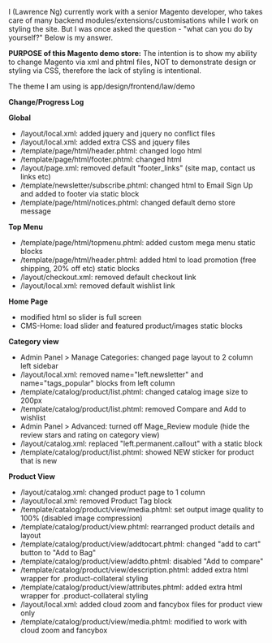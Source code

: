 
<p>I (Lawrence Ng) currently work with a senior Magento developer, who takes care of many backend modules/extensions/customisations while I work on styling the site.
But I was once asked the question - "what can you do by yourself?" Below is my answer.</p>

<p><strong>PURPOSE of this Magento demo store:</strong>
The intention is to show my ability to change Magento via xml and phtml files, NOT to demonstrate design or styling via CSS, 
therefore the lack of styling is intentional.</p>

<p>The theme I am using is app/design/frontend/law/demo</p>

<p><strong>Change/Progress Log</strong></p>

<strong>Global</strong>
<ul>
<li>/layout/local.xml: added jquery and jquery no conflict files</li>
<li>/layout/local.xml: added extra CSS and jquery files</li>
<li>/template/page/html/header.phtml: changed logo html</li>
<li>/template/page/html/footer.phtml: changed html</li>
<li>/layout/page.xml: removed  default "footer_links" (site map, contact us links etc)</li>
<li>/template/newsletter/subscribe.phtml: changed html to Email Sign Up and added to footer via static block</li>
<li>/template/page/html/notices.phtml: changed default demo store message</li>
</ul>

<strong>Top Menu</strong>
<ul>
<li>/template/page/html/topmenu.phtml: added custom mega menu static blocks</li>
<li>/template/page/html/header.phtml: added html to load promotion (free shipping, 20% off etc) static blocks</li>
<li>/layout/checkout.xml: removed default checkout link</li>
<li>/layout/local.xml: removed default wishlist link</li>
</ul>

<strong>Home Page</strong>
<ul>
<li>modified html so slider is full screen</li>
<li>CMS-Home: load slider and featured product/images static blocks</li>
</ul>

<strong>Category view</strong>
<ul>
<li>Admin Panel > Manage Categories: changed page layout to 2 column left sidebar</li>
<li>/layout/local.xml: removed name="left.newsletter" and name="tags_popular" blocks from left column</li>
<li>/template/catalog/product/list.phtml: changed catalog image size to 200px</li>
<li>/template/catalog/product/list.phtml: removed Compare and Add to wishlist</li>
<li>Admin Panel > Advanced: turned off Mage_Review module (hide the review stars and rating on category view)</li>
<li>/layout/catalog.xml: replaced "left.permanent.callout" with a static block</li>
<li>/template/catalog/product/list.phtml: showed NEW sticker for product that is new</li>
</ul>

<strong>Product View</strong>
<ul>
<li>/layout/catalog.xml: changed product page to 1 column</li>
<li>/layout/local.xml: removed Product Tag block</li>
<li>/template/catalog/product/view/media.phtml: set output image quality to 100% (disabled image compression)</li>
<li>/template/catalog/product/view.phtml: rearranged product details and layout</li>
<li>/template/catalog/product/view/addtocart.phtml: changed "add to cart" button to "Add to Bag"</li>
<li>/template/catalog/product/view/addto.phtml: disabled "Add to compare"</li>
<li>/template/catalog/product/view/description.phtml: added extra html wrapper for .product-collateral styling</li>
<li>/template/catalog/product/view/attributes.phtml: added extra html wrapper for .product-collateral styling</li>
<li>/layout/local.xml: added cloud zoom and fancybox files for product view only</li>
<li>/template/catalog/product/view/media.phtml: modified to work with cloud zoom and fancybox</li>
</ul>